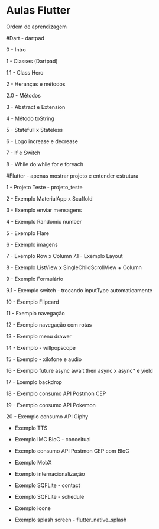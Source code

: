 # Aulas Flutter

Ordem de aprendizagem

#Dart - dartpad

0 - Intro

1 - Classes (Dartpad)

1.1 - Class Hero

2 - Heranças e métodos

2.0 - Métodos

3 - Abstract e Extension

4 - Método toString

5 - Statefull x Stateless

6 - Logo increase e decrease

7 - If e Switch

8 - While do while for e foreach

#Flutter - apenas mostrar projeto e entender estrutura

1 - Projeto Teste - projeto_teste

2 - Exemplo MaterialApp x Scaffold

3 - Exemplo enviar mensagens

4 - Exemplo Randomic number

5 - Exemplo Flare

6 - Exemplo imagens

7 - Exemplo Row x Column
7.1 - Exemplo Layout

8 - Exemplo ListView x SingleChildScrollView + Column

9 - Exemplo Formulário

9.1 - Exemplo switch - trocando inputType automaticamente

10 - Exemplo Flipcard

11 - Exemplo navegação

12 - Exemplo navegação com rotas

13 - Exemplo menu drawer

14 - Exemplo - willpopscope

15 - Exemplo - xilofone e audio

16 - Exemplo future async await then async x async* e yield

17 - Exemplo backdrop

18 - Exemplo consumo API Postmon CEP

19 - Exemplo consumo API Pokemon

20 - Exemplo consumo API Giphy

- Exemplo TTS

- Exemplo IMC BloC - conceitual

- Exemplo consumo API Postmon CEP com BloC

- Exemplo MobX

- Exemplo internacionalização

- Exemplo SQFLite - contact

- Exemplo SQFLite - schedule

- Exemplo icone

- Exemplo splash screen - flutter_native_splash
